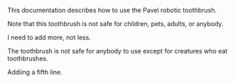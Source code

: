 This documentation describes how to use the Pavel robotic toothbrush.

Note that this toothbrush is not safe for children, pets, adults, or anybody.

I need to add more, not less.

The toothbrush is not safe for anybody to use except for creatures who eat toothbrushes.

Addiing a fifth line.

